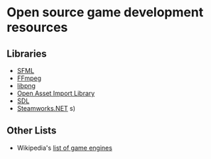 # Open source game development resources

## Libraries

- [SFML](https://github.com/SFML)
- [FFmpeg](https://github.com/FFmpeg)
- [libpng](https://github.com/glennrp/libpng)
- [Open Asset Import Library](https://github.com/assimp/assimp)
- [SDL](https://github.com/libsdl-org/SDL)
- [Steamworks.NET](https://steamworks.github.io/)
s)

## Other Lists

- Wikipedia's [list of game engines](https://en.wikipedia.org/wiki/List_of_game_engines)


